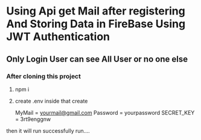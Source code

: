 # Using Api get Mail after registering And Storing Data in FireBase Using JWT Authentication

## Only Login User can see All User or no one else 
### After cloning this project 
 1. npm i 
 2. create .env inside 
    that create 

    
    MyMail = yourmail@gmail.com
    Password = yourpassword
    SECRET_KEY = 3rt9enggnw
    
then it will run successfully run....